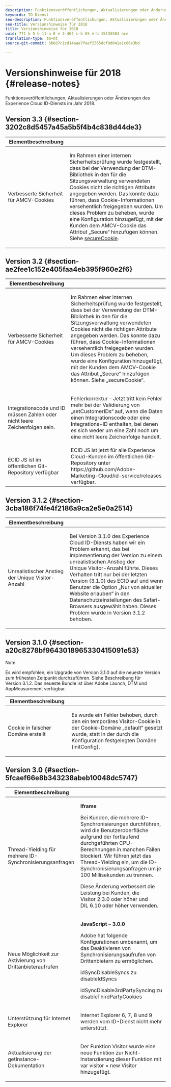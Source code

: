 ```yaml
---
description: Funktionsveröffentlichungen, Aktualisierungen oder Änderungen des Experience Cloud ID-Diensts im Jahr 2018.
keywords: ID-Dienst
seo-description: Funktionsveröffentlichungen, Aktualisierungen oder Änderungen des Experience Cloud ID-Diensts im Jahr 2018.
seo-title: Versionshinweise für 2018
title: Versionshinweise für 2018
uuid: 771 b 5 b 11-a 8 e 3-464 c-b 65 e-b 15135584 ace
translation-type: tm+mt
source-git-commit: bb687c1cd14aae7faef2565dcf9d041a1c06e3bd

---
```



# Versionshinweise für 2018 {#release-notes}

Funktionsveröffentlichungen, Aktualisierungen oder Änderungen des Experience Cloud ID-Diensts im Jahr 2018.

## Version 3.3 {#section-3202c8d5457a45a5b5f4b4c838d44de3}

<table id="table_201417BD540E4EE69911AABE9BF77509"> 
 <thead> 
  <tr> 
   <th colname="col1" class="entry"> Elementbeschreibung </th> 
   <th colname="col2" class="entry"> </th> 
  </tr>
 </thead>
 <tbody> 
  <tr> 
   <td colname="col1"> <p>Verbesserte Sicherheit für AMCV-Cookies </p> </td> 
   <td colname="col2"> <p>Im Rahmen einer internen Sicherheitsprüfung wurde festgestellt, dass bei der Verwendung der DTM-Bibliothek in den für die Sitzungsverwaltung verwendeten Cookies nicht die richtigen Attribute angegeben werden. Das konnte dazu führen, dass Cookie-Informationen versehentlich freigegeben wurden. Um dieses Problem zu beheben, wurde eine Konfiguration hinzugefügt, mit der Kunden dem AMCV-Cookie das Attribut „Secure“ hinzufügen können. Siehe <a href="https://marketing.adobe.com/resources/help/en_US/mcvid/mcvid-securecookie.html" format="https" scope="external">secureCookie</a>. </p> </td> 
  </tr> 
 </tbody> 
</table>

## Version 3.2 {#section-ae2fee1c152e405faa4eb395f960e2f6}

<table id="table_6546F5C74E4742E4B5E9793BCEAB66FA"> 
 <thead> 
  <tr> 
   <th colname="col1" class="entry"> Elementbeschreibung </th> 
   <th colname="col2" class="entry"> </th> 
  </tr>
 </thead>
 <tbody> 
  <tr> 
   <td colname="col1"> <p>Verbesserte Sicherheit für AMCV-Cookies </p> </td> 
   <td colname="col2"> <p>Im Rahmen einer internen Sicherheitsprüfung wurde festgestellt, dass bei der Verwendung der DTM-Bibliothek in den für die Sitzungsverwaltung verwendeten Cookies nicht die richtigen Attribute angegeben werden. Das konnte dazu führen, dass Cookie-Informationen versehentlich freigegeben wurden. Um dieses Problem zu beheben, wurde eine Konfiguration hinzugefügt, mit der Kunden dem AMCV-Cookie das Attribut „Secure“ hinzufügen können. Siehe „secureCookie“. </p> </td> 
  </tr> 
  <tr> 
   <td colname="col1"> <p>Integrationscode und ID müssen Zahlen oder nicht leere Zeichenfolgen sein. </p> </td> 
   <td colname="col2"> <p>Fehlerkorrektur – Jetzt tritt kein Fehler mehr bei der Validierung von „setCustomerIDs“ auf, wenn die Daten einen Integrationscode oder eine Integrations-ID enthalten, bei denen es sich weder um eine Zahl noch um eine nicht leere Zeichenfolge handelt. </p> </td> 
  </tr> 
  <tr> 
   <td colname="col1"> ECID JS ist im öffentlichen Git-Repository verfügbar </td> 
   <td colname="col2"> ECID JS ist jetzt für alle Experience Cloud-Kunden im öffentlichen Git-Repository unter https://github.com/Adobe-Marketing-Cloud/id-service/releases verfügbar. </td> 
  </tr> 
 </tbody> 
</table>

## Version 3.1.2 {#section-3cba186f74fe4f2186a9ca2e5e0a2514}

<table id="table_9FA4E20C996746A2A4219C9A0F759AD1"> 
 <thead> 
  <tr> 
   <th colname="col1" class="entry"> Elementbeschreibung </th> 
   <th colname="col2" class="entry"> </th> 
  </tr>
 </thead>
 <tbody> 
  <tr> 
   <td colname="col1"> <p>Unrealistischer Anstieg der Unique Visitor-Anzahl </p> </td> 
   <td colname="col2"> <p>Bei Version 3.1.0 des Experience Cloud ID-Diensts haben wir ein Problem erkannt, das bei Implementierung der Version zu einem unrealistischen Anstieg der Unique Visitor-Anzahl führte. Dieses Verhalten tritt nur bei der letzten Version (3.1.0) des ECID auf und wenn Benutzer die Option „Nur von aktueller Website erlauben“ in den Datenschutzeinstellungen des Safari-Browsers ausgewählt haben. Dieses Problem wurde in Version 3.1.2 behoben. </p> </td> 
  </tr> 
 </tbody> 
</table>

## Version 3.1.0 {#section-a20c8278bf9643018965330415091e53}

>[!NOTE]
>
>Es wird empfohlen, ein Upgrade von Version 3.1.0 auf die neueste Version zum frühesten Zeitpunkt durchzuführen. Siehe Beschreibung für Version 3.1.2. Das neueste Bundle ist über Adobe Launch, DTM und AppMeasurement verfügbar.

<table id="table_512039AFC4D34038B8F116B71EEEE7F6"> 
 <thead> 
  <tr> 
   <th colname="col1" class="entry"> Elementbeschreibung </th> 
   <th colname="col2" class="entry"> </th> 
  </tr>
 </thead>
 <tbody> 
  <tr> 
   <td colname="col1"> <p>Cookie in falscher Domäne erstellt </p> </td> 
   <td colname="col2"> <p>Es wurde ein Fehler behoben, durch den ein temporäres Visitor-Cookie in der Cookie-Domäne „default“ gesetzt wurde, statt in der durch die Konfiguration festgelegten Domäne (initConfig). </p> </td> 
  </tr> 
 </tbody> 
</table>

## Version 3.0 {#section-5fcaef66e8b343238abeb10048dc5747}

<table id="table_7E9224D6CC924A2DB5119171C9DC5443"> 
 <thead> 
  <tr> 
   <th colname="col1" class="entry"> Elementbeschreibung </th> 
   <th colname="col2" class="entry"> </th> 
  </tr>
 </thead>
 <tbody> 
  <tr> 
   <td colname="col1"> <p>Thread-Yielding für mehrere ID-Synchronisierungsanfragen </p> </td> 
   <td colname="col2"> <p><b>Iframe</b> </p> <p>Bei Kunden, die mehrere ID-Synchronisierungen durchführen, wird die Benutzeroberfläche aufgrund der fortlaufend durchgeführten CPU-Berechnungen in manchen Fällen blockiert. Wir führen jetzt das Thread-Yielding ein, um die ID-Synchronisierungsanfragen um je 100 Millisekunden zu trennen. </p> <p>Diese Änderung verbessert die Leistung bei Kunden, die Visitor 2.3.0 oder höher und DIL 6.10 oder höher verwenden. </p> </td> 
  </tr> 
  <tr> 
   <td colname="col1"> Neue Möglichkeit zur Aktivierung von Drittanbieteraufrufen </td> 
   <td colname="col2"> <p><b>JavaScript – 3.0.0</b> </p> <p>Adobe hat folgende Konfigurationen umbenannt, um das Deaktivieren von Synchronisierungsaufrufen von Drittanbietern zu ermöglichen. </p> <p>idSyncDisableSyncs zu disableIdSyncs </p> <p>idSyncDisable3rdPartySyncing zu disableThirdPartyCookies </p> </td> 
  </tr> 
  <tr> 
   <td colname="col1"> <p>Unterstützung für Internet Explorer </p> </td> 
   <td colname="col2"> <p>Internet Explorer 6, 7, 8 und 9 werden vom ID-Dienst nicht mehr unterstützt. </p> </td> 
  </tr> 
  <tr> 
   <td colname="col1"> <p>Aktualisierung der getInstance-Dokumentation </p> </td> 
   <td colname="col2"> <p>Der Funktion Visitor wurde eine neue Funktion zur Nicht-Instanziierung dieser Funktion mit var visitor = new Visitor hinzugefügt. </p> </td> 
  </tr> 
 </tbody> 
</table>

